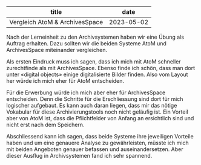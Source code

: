 |           title                 | date          |  
| ------------------------------- | ------------- |
| Vergleich AtoM & ArchivesSpace  | 2023-05-02    |

Nach der Lerneinheit zu den Archivsystemen haben wir eine Übung als Auftrag erhalten. Dazu sollten wir die beiden Systeme AtoM und ArchivesSpace miteinander vergleichen.

Als ersten Eindruck muss ich sagen, dass ich mich mit AtoM schneller zurechtfinde als mit ArchivesSpace. Ebenso finde ich schön, dass man dort unter «digital objects» einige digitalisierte Bilder finden. Also vom Layout her würde ich mich eher für AtoM entscheiden.

Für die Erwerbung würde ich mich aber eher für ArchivesSpace entscheiden. Denn die Schritte für die Erschliessung sind dort für mich logischer aufgebaut. Es kann auch daran liegen, dass mir das nötige Vokabular für diese Archivierungstools noch nicht geläufig ist. Ein Vorteil aber von AtoM ist, dass die Pflichtfelder von Anfang an ersichtlich sind und nicht erst nach dem Speichern.

Abschliessend kann ich sagen, dass beide Systeme ihre jeweiligen Vorteile haben und um eine genauere Analyse zu gewährleisten, müsste ich mich mit beiden Angeboten genauer befassen und auseinandersetzen. Aber dieser Ausflug in Archivsystemen fand ich sehr spannend.
